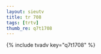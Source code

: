 ```yaml
--- 
layout: sieutv
title: tr 708
tags: [trtv]
thumb_re: q7t1708
---
```

{% include tvadv key="q7t1708" %} 
